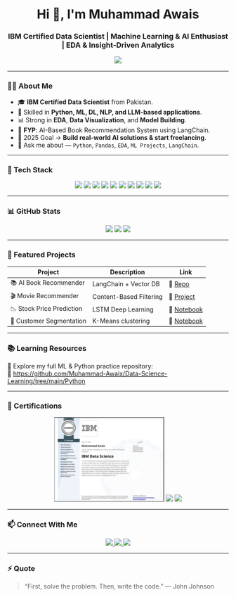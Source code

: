 <h1 align="center">Hi 👋, I'm Muhammad Awais</h1>
<h3 align="center">IBM Certified Data Scientist | Machine Learning & AI Enthusiast | EDA & Insight-Driven Analytics</h3>

<p align="center">
  <img src="https://readme-typing-svg.herokuapp.com?color=32CD32&width=500&lines=Turning+Raw+Data+into+Smart+Decisions+📊;Machine+Learning+%7C+Deep+Learning+%7C+LLMs;Always+Learning+%7C+Always+Building+🚀" />
</p>

---

### 🧑‍💻 About Me
- 🎓 **IBM Certified Data Scientist** from Pakistan.
- 🤖 Skilled in **Python, ML, DL, NLP, and LLM-based applications**.
- 📊 Strong in **EDA**, **Data Visualization**, and **Model Building**.
- 📌 **FYP**: AI-Based Book Recommendation System using LangChain.
- 🎯 2025 Goal → **Build real-world AI solutions & start freelancing**.
- 💬 Ask me about — `Python`, `Pandas`, `EDA`, `ML Projects`, `LangChain`.

---

### 🧰 Tech Stack

<div align="center">
  <img src="https://cdn.jsdelivr.net/gh/devicons/devicon/icons/python/python-original.svg" width="40"/>
  <img src="https://cdn.jsdelivr.net/gh/devicons/devicon/icons/pandas/pandas-original.svg" width="40"/>
  <img src="https://cdn.jsdelivr.net/gh/devicons/devicon/icons/numpy/numpy-original.svg" width="40"/>
  <img src="https://seaborn.pydata.org/_static/logo-wide-lightbg.svg" width="70"/>
  <img src="https://upload.wikimedia.org/wikipedia/commons/0/05/Scikit_learn_logo_small.svg" width="70"/>
  <img src="https://cdn.jsdelivr.net/gh/devicons/devicon/icons/jupyter/jupyter-original.svg" width="40"/>
  <img src="https://cdn.jsdelivr.net/gh/devicons/devicon/icons/tensorflow/tensorflow-original.svg" width="40"/>
  <img src="https://cdn.jsdelivr.net/gh/devicons/devicon/icons/html5/html5-original.svg" width="40"/>
  <img src="https://cdn.jsdelivr.net/gh/devicons/devicon/icons/css3/css3-original.svg" width="40"/>
  <img src="https://cdn.jsdelivr.net/gh/devicons/devicon/icons/javascript/javascript-original.svg" width="40"/>
</div>

---

### 📊 GitHub Stats

<p align="center">
  <img height="150" src="https://github-readme-stats.vercel.app/api?username=Muhammad-Awaix&show_icons=true&theme=tokyonight"/>
  <img height="150" src="https://github-readme-stats.vercel.app/api/top-langs?username=Muhammad-Awaix&layout=compact&theme=tokyonight"/>
  <img height="150" src="https://github-readme-streak-stats.herokuapp.com/?user=Muhammad-Awaix&theme=tokyonight"/>
</p>

---

### 🚀 Featured Projects

| Project | Description | Link |
|--------|-------------|------|
| 📚 AI Book Recommender | LangChain + Vector DB | 🔗 [Repo](https://github.com/Muhammad-Awaix/FYP) |
| 🎬 Movie Recommender | Content-Based Filtering | 🔗 [Project](https://github.com/Muhammad-Awaix/-ML-Pyhton-Projects/blob/main/Movies_Rec_Sys.ipynb) |
| 📉 Stock Price Prediction | LSTM Deep Learning | 🔗 [Notebook](https://github.com/Muhammad-Awaix/-ML-Pyhton-Projects/blob/main/Stock_price.ipynb) |
| 🧩 Customer Segmentation | K-Means clustering | 🔗 [Notebook](https://github.com/Muhammad-Awaix/Data-Science-Learning/blob/main/Python/Unsupervised_Learning/k_means_project.ipynb) |

---

### 📚 Learning Resources
📌 Explore my full ML & Python practice repository:  
🔗 https://github.com/Muhammad-Awaix/Data-Science-Learning/tree/main/Python

---

### 📃 Certifications

<p align="center">
  <img src="Certificates/1755424501687.jpg" width="250"/>
  <img src="CERTIFICATE_URL_2" width="250"/>
  <img src="CERTIFICATE_URL_3" width="250"/>
</p>

---

### 📫 Connect With Me

<p align="center">
  <a href="https://www.linkedin.com/in/muhamad-awais/">
    <img src="https://img.shields.io/badge/LinkedIn-0077B5?style=for-the-badge&logo=linkedin&logoColor=white"/>
  </a>
  <a href="mailto:mawais.ai021@gmail.com">
    <img src="https://img.shields.io/badge/Gmail-D14836?style=for-the-badge&logo=gmail&logoColor=white"/>
  </a>
  <a href="https://huggingface.co/mawais021">
    <img src="https://img.shields.io/badge/HuggingFace-FFCC4D?style=for-the-badge&logo=huggingface&logoColor=black"/>
  </a>
</p>

---

### ⚡ Quote
> “First, solve the problem. Then, write the code.” — John Johnson
